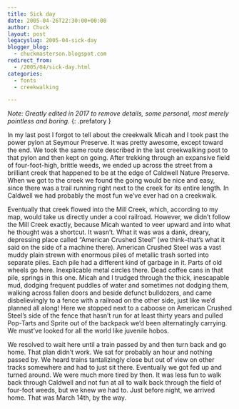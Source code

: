 ```yaml
---
title: Sick day
date: 2005-04-26T22:30:00+00:00
author: Chuck
layout: post
legacyslug: 2005-04-sick-day
blogger_blog:
  - chuckmasterson.blogspot.com
redirect_from:
  - /2005/04/sick-day.html
categories:
  - fonts
  - creekwalking

---
```


*Note: Greatly edited in 2017 to remove details, some personal, most merely
pointless and boring.*
{: .prefatory }

In my last post I forgot to tell about the creekwalk Micah and I took past the
power pylon at Seymour Preserve. It was pretty awesome, except toward the end.
We took the same route described in the last creekwalking post to that pylon
and then kept on going. After trekking through an expansive field of
four-foot-high, brittle weeds, we ended up across the street from a brilliant
creek that happened to be at the edge of Caldwell Nature Preserve. When we got
to the creek we found the going would be nice and easy, since there was a trail
running right next to the creek for its entire length. In Caldwell we had
probably the most fun we’ve ever had on a creekwalk.

Eventually that creek flowed into the Mill Creek, which, according to my map,
would take us directly under a cool railroad. However, we didn’t follow the
Mill Creek exactly, because Micah wanted to veer upward and into what he
thought was a shortcut. It wasn’t. What it was was a dank, dreary, depressing
place called “American Crushed Steel” (we think–that’s what it said on the side
of a machine there). American Crushed Steel was a vast muddy plain strewn with
enormous piles of metallic trash sorted into separate piles. Each pile had a
different kind of garbage in it. Parts of old wheels go here. Inexplicable
metal circles there. Dead coffee cans in that pile, springs in this one. Micah
and I trudged through the thick, inescapable mud, dodging frequent puddles of
water and sometimes not dodging them, walking across fallen doors and beside
defunct bulldozers, and came disbelievingly to a fence with a railroad on the
other side, just like we’d planned all along! Here we stopped next to a caboose
on American Crushed Steel’s side of the fence that hasn’t run for at least
thirty years and pulled Pop-Tarts and Sprite out of the backpack we’d been
alternatingly carrying. We must’ve looked for all the world like juvenile
hobos.

We resolved to wait here until a train passed by and then turn back and go
home. That plan didn’t work. We sat for probably an hour and nothing passed by.
We heard trains tantalizingly close but out of view on other tracks somewhere
and had to just sit there. Eventually we got fed up and turned around. We were
much more tired by then. It was less fun to walk back through Caldwell and not
fun at all to walk back through the field of four-foot weeds, but we knew we
had to. Just before night, we arrived home. That was March 14th, by the way.

